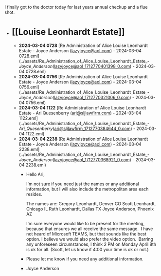 I finally got to the doctor today for last years annual checkup and a flue shot.

- # [[Louise Leonhardt Estate]]
	- **2024-03-04 0728** [Re  Administration of Alice Louise Leonhardt Estate - Joyce Anderson (lazyjoyce@aol.com) - 2024-03-04 0728.eml](../assets/Re_Administration_of_Alice_Louise_Leonhardt_Estate_-_Joyce_Anderson_(lazyjoyce@aol_1712770401398_0.com) - 2024-03-04 0728.eml)
	- **2024-03-04 0756** [Re  Administration of Alice Louise Leonhardt Estate - Joyce Anderson (lazyjoyce@aol.com) - 2024-03-04 0756.eml](../assets/Re_Administration_of_Alice_Louise_Leonhardt_Estate_-_Joyce_Anderson_(lazyjoyce@aol_1712770321006_0.com) - 2024-03-04 0756.eml)
	- **2024-03-04 1122** [Re  Administration of Alice Louise Leonhardt Estate - Ari Quesenberry (ari@sljlawfirm.com) - 2024-03-04 1122.eml](../assets/Re_Administration_of_Alice_Louise_Leonhardt_Estate_-_Ari_Quesenberry_(ari@sljlawfirm_1712770384644_0.com) - 2024-03-04 1122.eml)
	- **2024-03-04 2238** [Re  Administration of Alice Louise Leonhardt Estate - Joyce Anderson (lazyjoyce@aol.com) - 2024-03-04 2238.eml](../assets/Re_Administration_of_Alice_Louise_Leonhardt_Estate_-_Joyce_Anderson_(lazyjoyce@aol_1712770368921_0.com) - 2024-03-04 2238.eml)
		- Hello Ari,
		  
		  I'm not sure if you need just the names or any additional information, but I will also include the metropolitan area each resides.
		  
		  The names are:
		      Gregory Leonhardt, Denver CO
		      Scott Leonhardt, Chicago IL
		      Ruth Leonhardt, Dallas TX
		      Joyce Anderson, Phoenix AZ
		  
		  I'm sure everyone would like to be present for the meeting, because that ensures we all receive the same message.  I have not heard of Microsoft TEAMS, but that sounds like the best option. I believe we would also prefer the video option.  Barring any unforeseen circumstances, I think 2 PM on Monday April 8th is ok for all. (Scott, let us know if 4:00 your time is ok or not.)
		- Please let me know if you need any additional information.
		- Joyce Anderson